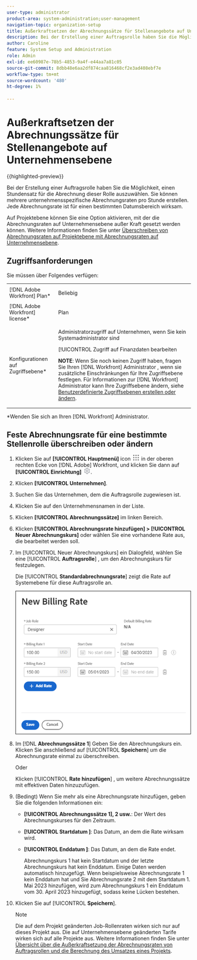 ```yaml
---
user-type: administrator
product-area: system-administration;user-management
navigation-topic: organization-setup
title: Außerkraftsetzen der Abrechnungssätze für Stellenangebote auf Unternehmensebene
description: Bei der Erstellung einer Auftragsrolle haben Sie die Möglichkeit, einen Stundensatz für die Abrechnung dieser Rolle auszuwählen. Sie können eine unternehmensspezifische Abrechnungsrate erstellen.
author: Caroline
feature: System Setup and Administration
role: Admin
exl-id: ee60987e-78b5-4853-9a4f-e44aa7a81c05
source-git-commit: 8dbb48e6aa2df874caa816468cf2e3ad408ebf7e
workflow-type: tm+mt
source-wordcount: '480'
ht-degree: 1%

---
```


# Außerkraftsetzen der Abrechnungssätze für Stellenangebote auf Unternehmensebene

{{highlighted-preview}}

Bei der Erstellung einer Auftragsrolle haben Sie die Möglichkeit, einen Stundensatz für die Abrechnung dieser Rolle auszuwählen. <span class="preview">Sie können mehrere unternehmensspezifische Abrechnungsraten pro Stunde erstellen. Jede Abrechnungsrate ist für einen bestimmten Datumsbereich wirksam.</span>

Auf Projektebene können Sie eine Option aktivieren, mit der die Abrechnungsraten auf Unternehmensebene außer Kraft gesetzt werden können. Weitere Informationen finden Sie unter [Überschreiben von Abrechnungsraten auf Projektebene mit Abrechnungsraten auf Unternehmensebene](../../../manage-work/projects/project-finances/override-project-level-with-company-level-billing-rates.md).

## Zugriffsanforderungen

Sie müssen über Folgendes verfügen:

<table style="table-layout:auto"> 
 <col> 
 <col> 
 <tbody> 
  <tr> 
   <td role="rowheader">[!DNL Adobe Workfront] Plan*</td> 
   <td> <p>Beliebig </p> </td> 
  </tr> 
  <tr> 
   <td role="rowheader">[!DNL Adobe Workfront] license*</td> 
   <td>Plan</td> 
  </tr> 
  <tr> 
   <td role="rowheader">Konfigurationen auf Zugriffsebene*</td> 
   <td> <p>Administratorzugriff auf Unternehmen, wenn Sie kein Systemadministrator sind</p> <p>[!UICONTROL Zugriff auf Finanzdaten bearbeiten</p> <p><b>NOTE</b>: Wenn Sie noch keinen Zugriff haben, fragen Sie Ihren [!DNL Workfront] Administrator , wenn sie zusätzliche Einschränkungen für Ihre Zugriffsebene festlegen. Für Informationen zur [!DNL Workfront] Administrator kann Ihre Zugriffsebene ändern, siehe <a href="../../../administration-and-setup/add-users/configure-and-grant-access/create-modify-access-levels.md" class="MCXref xref">Benutzerdefinierte Zugriffsebenen erstellen oder ändern</a>.</p> </td> 
  </tr> 
 </tbody> 
</table>

&#42;Wenden Sie sich an Ihren [!DNL Workfront] Administrator.

## Feste Abrechnungsrate für eine bestimmte Stellenrolle überschreiben oder ändern

1. Klicken Sie auf **[!UICONTROL Hauptmenü]** icon ![](assets/main-menu-icon.png) in der oberen rechten Ecke von [!DNL Adobe] Workfront, und klicken Sie dann auf **[!UICONTROL Einrichtung]** ![](assets/gear-icon-settings.png).

1. Klicken **[!UICONTROL Unternehmen]**.
1. Suchen Sie das Unternehmen, dem die Auftragsrolle zugewiesen ist.
1. <span class="preview">Klicken Sie auf den Unternehmensnamen in der Liste.</span>
1. <span class="preview">Klicken **[!UICONTROL Abrechnungssätze]** im linken Bereich.</span>
1. <span class="preview">Klicken **[!UICONTROL Abrechnungsrate hinzufügen] > [!UICONTROL Neuer Abrechnungskurs]** oder wählen Sie eine vorhandene Rate aus, die bearbeitet werden soll.</span>
1. <span class="preview">Im [!UICONTROL Neuer Abrechnungskurs] ein Dialogfeld, wählen Sie eine [!UICONTROL **Auftragsrolle**] , um den Abrechnungskurs für festzulegen.</span>

   <span class="preview">Die [!UICONTROL **Standardabrechnungsrate**] zeigt die Rate auf Systemebene für diese Auftragsrolle an.</span>

   <span class="preview">![Dialogfeld &quot;Neue Abrechnungsrate&quot;](assets/date-effective-billing-rates-for-company.png)</span>

1. <span class="preview">Im [!DNL **Abrechnungssätze 1**] Geben Sie den Abrechnungskurs ein. Klicken Sie anschließend auf [!UICONTROL **Speichern**] um die Abrechnungsrate einmal zu überschreiben.</span>

   <span class="preview">Oder</span>

   <span class="preview">Klicken [!UICONTROL **Rate hinzufügen**] , um weitere Abrechnungssätze mit effektiven Daten hinzuzufügen.</span>

1. <span class="preview">(Bedingt) Wenn Sie mehr als eine Abrechnungsrate hinzufügen, geben Sie die folgenden Informationen ein:</span>

   * <span class="preview">**[!UICONTROL Abrechnungssätze 1], 2 usw.**: Der Wert des Abrechnungskurses für den Zeitraum.</span>
   * <span class="preview">**[!UICONTROL Startdatum ]**: Das Datum, an dem die Rate wirksam wird.</span>
   * <span class="preview">**[!UICONTROL Enddatum ]**: Das Datum, an dem die Rate endet.</span>

     <span class="preview">Abrechnungskurs 1 hat kein Startdatum und der letzte Abrechnungskurs hat kein Enddatum. Einige Daten werden automatisch hinzugefügt. Wenn beispielsweise Abrechnungsrate 1 kein Enddatum hat und Sie Abrechnungsrate 2 mit dem Startdatum 1. Mai 2023 hinzufügen, wird zum Abrechnungskurs 1 ein Enddatum vom 30. April 2023 hinzugefügt, sodass keine Lücken bestehen.</span>

1. <span class="preview">Klicken Sie auf [!UICONTROL **Speichern**].</span>

   >[!NOTE]
   >
   >Die auf dem Projekt geänderten Job-Rollenraten wirken sich nur auf dieses Projekt aus. Die auf Unternehmensebene geänderten Tarife wirken sich auf alle Projekte aus. Weitere Informationen finden Sie unter [Übersicht über die Außerkraftsetzung der Abrechnungsraten von Auftragsrollen und die Berechnung des Umsatzes eines Projekts](../../../manage-work/projects/project-finances/override-role-billing-rates-and-calculate-project-revenue.md).
